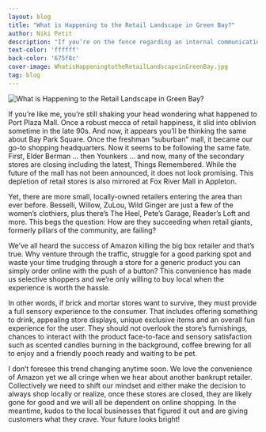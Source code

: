 ```yaml
---
layout: blog
title: "What is Happening to the Retail Landscape in Green Bay?"
author: Niki Petit
description: "If you’re on the fence regarding an internal communications plan, I can assure you there is value in a program that is executed properly. Here are five simple ideas to consider:"
text-color: 'ffffff'
back-color: '675f8c'
cover-image: WhatisHappeningtotheRetailLandscapeinGreenBay.jpg
tag: blog
---
```


<img data-aos="fade-up" src="/img/blog/WhatisHappeningtotheRetailLandscapeinGreenBay.jpg"
alt="What is Happening to the Retail Landscape in Green Bay?"
srcset="
/img/blog/WhatisHappeningtotheRetailLandscapeinGreenBay-2400.jpg 2400w,
/img/blog/WhatisHappeningtotheRetailLandscapeinGreenBay-1800.jpg 1800w,
/img/blog/WhatisHappeningtotheRetailLandscapeinGreenBay-1200.jpg 1200w,
/img/blog/WhatisHappeningtotheRetailLandscapeinGreenBay-900.jpg 900w,
/img/blog/WhatisHappeningtotheRetailLandscapeinGreenBay-600.jpg 600w,
/img/blog/WhatisHappeningtotheRetailLandscapeinGreenBay-400.jpg 400w" />

If you’re like me, you’re still shaking your head wondering what happened to Port Plaza Mall. Once a robust mecca of retail happiness, it slid into oblivion sometime in the late 90s. And now, it appears you’ll be thinking the same about Bay Park Square. Once the freshman “suburban” mall, it became our go-to shopping headquarters. Now it seems to be following the same fate. First, Elder Berman … then Younkers … and now, many of the secondary stores are closing including the latest, Things Remembered. While the future of the mall has not been announced, it does not look promising. This depletion of retail stores is also mirrored at Fox River Mall in Appleton.

Yet, there are more small, locally-owned retailers entering the area than ever before. Besselli, Willow, ZuLou, Wild Ginger are just a few of the women’s clothiers, plus there’s The Heel, Pete’s Garage, Reader’s Loft and more. This begs the question: How are they succeeding when retail giants, formerly pillars of the community, are failing?

We’ve all heard the success of Amazon killing the big box retailer and that’s true. Why venture through the traffic, struggle for a good parking spot and waste your time trudging through a store for a generic product you can simply order online with the push of a button? This convenience has made us selective shoppers and we’re only willing to buy local when the experience is worth the hassle.  

In other words, if brick and mortar stores want to survive, they must provide a full sensory experience to the consumer. That includes offering something to drink, appealing store displays, unique exclusive items and an overall fun experience for the user. They should not overlook the store’s furnishings, chances to interact with the product face-to-face and sensory satisfaction such as scented candles burning in the background, coffee brewing for all to enjoy and a friendly pooch ready and waiting to be pet.

I don’t foresee this trend changing anytime soon. We love the convenience of Amazon yet we all cringe when we hear about another bankrupt retailer. Collectively we need to shift our mindset and either make the decision to always shop locally or realize, once these stores are closed, they are likely gone for good and we will all be dependent on online shopping. In the meantime, kudos to the local businesses that figured it out and are giving customers what they crave. Your future looks bright!

